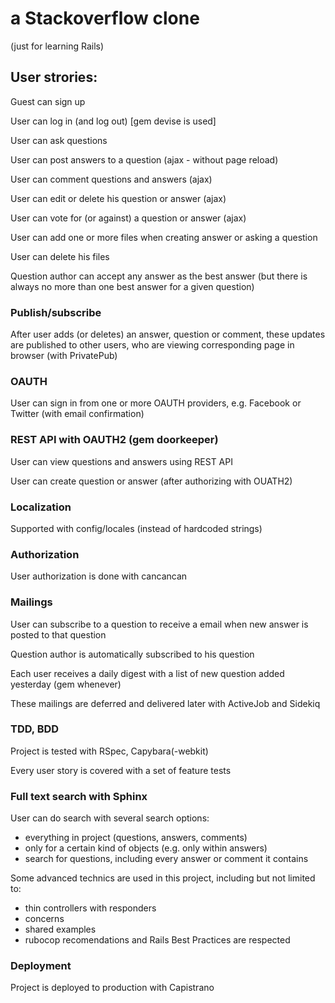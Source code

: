 # a Stackoverflow clone
(just for learning Rails)

User strories:
----
Guest can sign up

User can log in (and log out) [gem devise is used]

User can ask questions

User can post answers to a question (ajax - without page reload)

User can comment questions and answers (ajax)

User can edit or delete his question or answer (ajax)

User can vote for (or against) a question or answer (ajax)

User can add one or more files when creating answer or asking a question

User can delete his files

Question author can accept any answer as the best answer (but there is always no more than one best answer for a given question)

### Publish/subscribe
After user adds (or deletes) an answer, question or comment, these updates are published to other users, who are viewing corresponding page in browser (with PrivatePub)

### OAUTH
User can sign in from one or more OAUTH providers, e.g. Facebook or Twitter (with email confirmation)

### REST API with OAUTH2 (gem doorkeeper)
User can view questions and answers using REST API

User can create question or answer (after authorizing with OUATH2)

### Localization
Supported with config/locales (instead of hardcoded strings)

### Authorization
User authorization is done with cancancan

### Mailings
User can subscribe to a question to receive a email when new answer is posted to that question

Question author is automatically subscribed to his question

Each user receives a daily digest with a list of new question added yesterday (gem whenever)

These mailings are deferred and delivered later with ActiveJob and Sidekiq

### TDD, BDD
Project is tested with RSpec, Capybara(-webkit)

Every user story is covered with a set of feature tests

### Full text search with Sphinx
User can do search with several search options:
* everything in project (questions, answers, comments)
* only for a certain kind of objects (e.g. only within answers)
* search for questions, including every answer or comment it contains

Some advanced technics are used in this project, including but not limited to:
* thin controllers with responders
* concerns
* shared examples
* rubocop recomendations and Rails Best Practices are respected

### Deployment
Project is deployed to production with Capistrano
